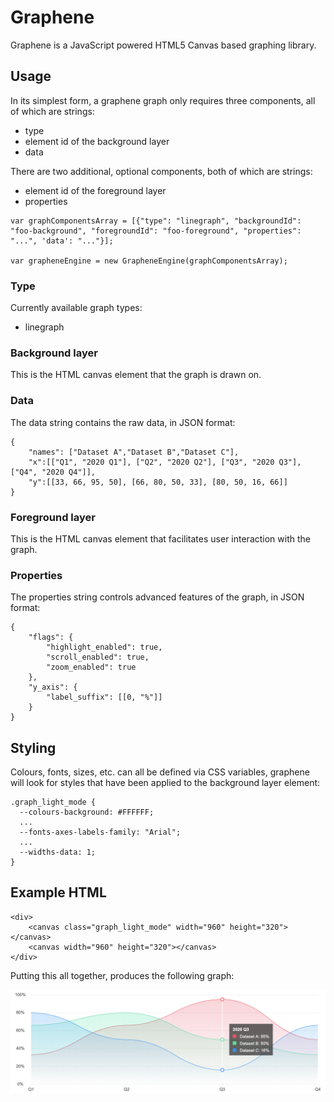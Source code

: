 # Graphene

Graphene is a JavaScript powered HTML5 Canvas based graphing library.

## Usage

In its simplest form, a graphene graph only requires three components, all of which are strings:

- type
- element id of the background layer
- data

There are two additional, optional components, both of which are strings:

- element id of the foreground layer
- properties

```
var graphComponentsArray = [{"type": "linegraph", "backgroundId": "foo-background", "foregroundId": "foo-foreground", "properties": "...", 'data': "..."}];

var grapheneEngine = new GrapheneEngine(graphComponentsArray);
```

### Type

Currently available graph types:

- linegraph

### Background layer

This is the HTML canvas element that the graph is drawn on.

### Data

The data string contains the raw data, in JSON format:

```
{
    "names": ["Dataset A","Dataset B","Dataset C"],
    "x":[["Q1", "2020 Q1"], ["Q2", "2020 Q2"], ["Q3", "2020 Q3"], ["Q4", "2020 Q4"]],
    "y":[[33, 66, 95, 50], [66, 80, 50, 33], [80, 50, 16, 66]]
}
```

### Foreground layer

This is the HTML canvas element that facilitates user interaction with the graph.

### Properties

The properties string controls advanced features of the graph, in JSON format:

```
{
    "flags": {
        "highlight_enabled": true,
        "scroll_enabled": true,
        "zoom_enabled": true
    },
    "y_axis": {
        "label_suffix": [[0, "%"]]
    }
}
```

## Styling

Colours, fonts, sizes, etc. can all be defined via CSS variables, graphene will look for styles that have been applied to the background layer element:

```
.graph_light_mode {
  --colours-background: #FFFFFF;
  ...
  --fonts-axes-labels-family: "Arial";
  ...
  --widths-data: 1;
}
```

## Example HTML

```
<div>
    <canvas class="graph_light_mode" width="960" height="320"></canvas>
    <canvas width="960" height="320"></canvas>
</div>
```

Putting this all together, produces the following graph:

![test.png](examples/images/test.png)

